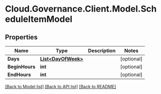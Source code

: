 # Cloud.Governance.Client.Model.ScheduleItemModel
## Properties

Name | Type | Description | Notes
------------ | ------------- | ------------- | -------------
**Days** | [**List&lt;DayOfWeek&gt;**](DayOfWeek.md) |  | [optional] 
**BeginHours** | **int** |  | [optional] 
**EndHours** | **int** |  | [optional] 

[[Back to Model list]](../README.md#documentation-for-models) [[Back to API list]](../README.md#documentation-for-api-endpoints) [[Back to README]](../README.md)

